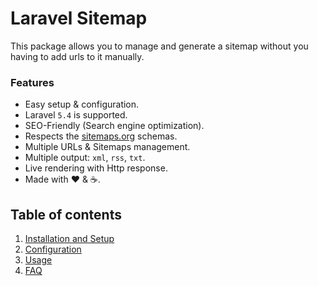 # Laravel Sitemap

This package allows you to manage and generate a sitemap without you having to add urls to it manually.

### Features

  * Easy setup & configuration.
  * Laravel `5.4` is supported.
  * SEO-Friendly (Search engine optimization).
  * Respects the [sitemaps.org](https://www.sitemaps.org/protocol.html) schemas.
  * Multiple URLs & Sitemaps management.
  * Multiple output: `xml`, `rss`, `txt`.
  * Live rendering with Http response.
  * Made with :heart: &amp; :coffee:.

## Table of contents

  1. [Installation and Setup](1-Installation-and-Setup.md)
  2. [Configuration](2-Configuration.md)
  3. [Usage](3-Usage.md)
  4. [FAQ](4-FAQ.md)
